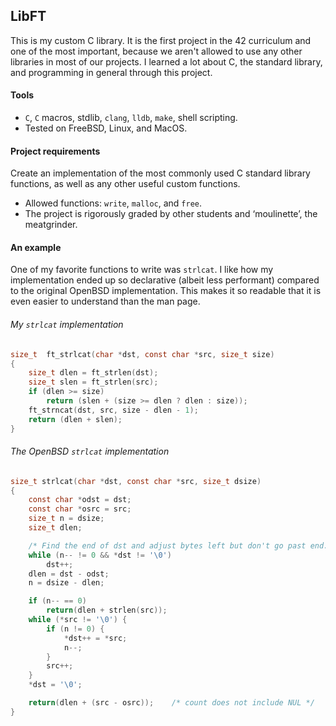 ## LibFT

This is my custom C library. It is the first project in the 42 curriculum and one of the most important, because we aren't allowed to use any other libraries in most of our projects. I learned a lot about C, the standard library, and programming in general through this project.


#### Tools
* `C`, `C` macros, stdlib, `clang`, `lldb`, `make`, shell scripting.
* Tested on FreeBSD, Linux, and MacOS.

#### Project requirements
Create an implementation of the most commonly used C standard library functions, as well as any other useful custom functions.
* Allowed functions: `write`, `malloc`, and `free`.
* The project is rigorously graded by other students and ‘moulinette’, the meatgrinder.

#### An example

One of my favorite functions to write was `strlcat`. I like how my implementation ended up so declarative (albeit less performant) compared to the original OpenBSD implementation. This makes it so readable that it is even easier to understand than the man page. 

###### My `strlcat` implementation
```c
size_t	ft_strlcat(char *dst, const char *src, size_t size)
{
	size_t dlen = ft_strlen(dst);
	size_t slen = ft_strlen(src);
	if (dlen >= size)
		return (slen + (size >= dlen ? dlen : size));
	ft_strncat(dst, src, size - dlen - 1);
	return (dlen + slen);
}
```

###### The OpenBSD `strlcat` implementation
```c
size_t strlcat(char *dst, const char *src, size_t dsize)
{
	const char *odst = dst;
	const char *osrc = src;
	size_t n = dsize;
	size_t dlen;

	/* Find the end of dst and adjust bytes left but don't go past end. */
	while (n-- != 0 && *dst != '\0')
		dst++;
	dlen = dst - odst;
	n = dsize - dlen;

	if (n-- == 0)
		return(dlen + strlen(src));
	while (*src != '\0') {
		if (n != 0) {
			*dst++ = *src;
			n--;
		}
		src++;
	}
	*dst = '\0';

	return(dlen + (src - osrc));	/* count does not include NUL */
}
```
